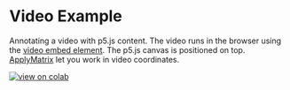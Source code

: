 # Video Example

Annotating a video with p5.js content. The video runs in the browser using the [video embed element](https://developer.mozilla.org/en-US/docs/Web/HTML/Element/video). The p5.js canvas is positioned on top. [ApplyMatrix](https://p5js.org/reference/p5/applyMatrix/) let you work in video coordinates.



[![view on colab](https://colab.research.google.com/assets/colab-badge.svg)](https://colab.research.google.com/github/daan/anywidget-p5js/blob/main/video-widget/video-widget.ipynb)


